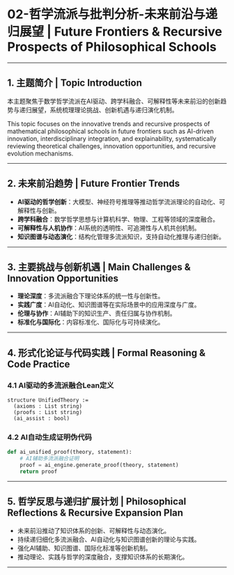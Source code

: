 # 02-哲学流派与批判分析-未来前沿与递归展望 | Future Frontiers & Recursive Prospects of Philosophical Schools

---

## 1. 主题简介 | Topic Introduction

本主题聚焦于数学哲学流派在AI驱动、跨学科融合、可解释性等未来前沿的创新趋势与递归展望，系统梳理理论挑战、创新机遇与递归演化机制。

This topic focuses on the innovative trends and recursive prospects of mathematical philosophical schools in future frontiers such as AI-driven innovation, interdisciplinary integration, and explainability, systematically reviewing theoretical challenges, innovation opportunities, and recursive evolution mechanisms.

---

## 2. 未来前沿趋势 | Future Frontier Trends

- **AI驱动的哲学创新**：大模型、神经符号推理等推动哲学流派理论的自动化、可解释性与创新。
- **跨学科融合**：数学哲学思想与计算机科学、物理、工程等领域的深度融合。
- **可解释性与人机协作**：AI系统的透明性、可追溯性与人机共创机制。
- **知识图谱与动态演化**：结构化管理多流派知识，支持自动化推理与递归创新。

---

## 3. 主要挑战与创新机遇 | Main Challenges & Innovation Opportunities

- **理论深度**：多流派融合下理论体系的统一性与创新性。
- **实践广度**：AI自动化、知识图谱等在实际场景中的应用深度与广度。
- **伦理与协作**：AI辅助下的知识生产、责任归属与协作机制。
- **标准化与国际化**：内容标准化、国际化与可持续演化。

---

## 4. 形式化论证与代码实践 | Formal Reasoning & Code Practice

### 4.1 AI驱动的多流派融合Lean定义

```lean
structure UnifiedTheory :=
  (axioms : List string)
  (proofs : List string)
  (ai_assist : bool)
```

### 4.2 AI自动生成证明伪代码

```python
def ai_unified_proof(theory, statement):
    # AI辅助多流派融合证明
    proof = ai_engine.generate_proof(theory, statement)
    return proof
```

---

## 5. 哲学反思与递归扩展计划 | Philosophical Reflections & Recursive Expansion Plan

- 未来前沿推动了知识体系的创新、可解释性与动态演化。
- 持续递归细化多流派融合、AI自动化与知识图谱创新的理论与实践。
- 强化AI辅助、知识图谱、国际化标准等创新机制。
- 推动理论、实践与哲学的深度融合，支撑知识体系的长期演化。

---
